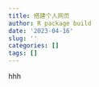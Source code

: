 ```yaml
---
title: 搭建个人网页
author: R package build
date: '2023-04-16'
slug: ''
categories: []
tags: []
---
```



hhh
